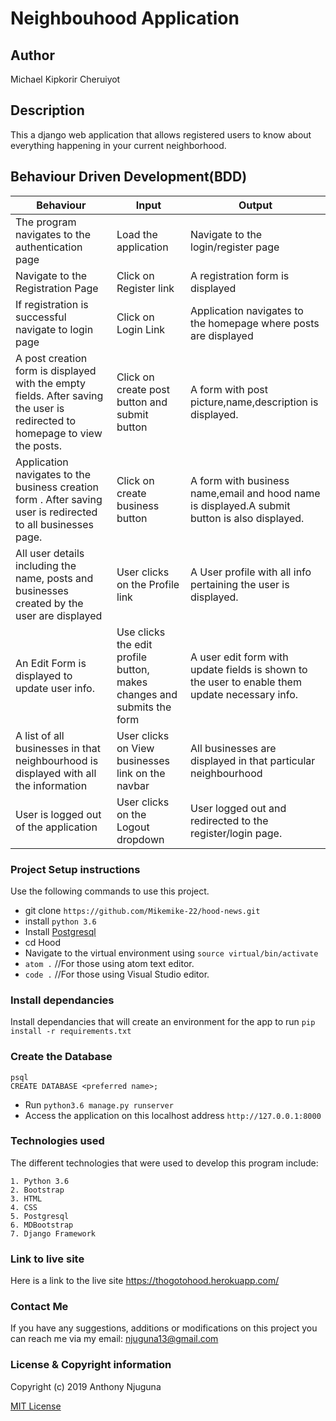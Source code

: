 # Neighbouhood Application

## Author
Michael Kipkorir Cheruiyot


## Description
This a django web application that allows registered users to know about everything happening in your current neighborhood.

## Behaviour Driven Development(BDD)

| Behaviour                                                                                                                   | Input                                                                  | Output                                                                                         |
|-----------------------------------------------------------------------------------------------------------------------------|------------------------------------------------------------------------|------------------------------------------------------------------------------------------------|
| The program navigates to the authentication page                                                                            | Load the application                                                   | Navigate to the login/register page                                                            |
| Navigate to the Registration Page                                                                                           | Click on Register link                                                 | A registration form is displayed                                                               |
| If registration is successful navigate to login page                                                                        | Click on Login Link                                                    | Application navigates to the homepage where posts are displayed                                |
| A post creation form is displayed with the empty fields. After saving the user is redirected to homepage to view the posts. | Click on create post button and submit button                          | A form with post picture,name,description is displayed.                                        |
| Application navigates to the business creation form . After saving user is redirected to all businesses page.               | Click on create business button                                        | A form with business name,email and hood name is displayed.A submit button is also displayed.  |
| All user details including the name, posts and businesses created by the user are displayed                                 | User clicks on the Profile link                                        | A User profile with all info pertaining the user is displayed.                                 |
| An Edit Form is displayed to update user info.                                                                              | Use clicks the edit profile button, makes changes and submits the form | A user edit form with update fields is shown to the user to enable them update necessary info. |
|A list of all businesses in that neighbourhood is displayed with all the information| User clicks on View businesses link on the navbar |All businesses are displayed in that particular neighbourhood |
|User is logged out of the application |User clicks on the Logout dropdown |User logged out and redirected to the register/login page.|

### Project Setup instructions
Use the following commands to use this project.
- git clone `https://github.com/Mikemike-22/hood-news.git`
- install `python 3.6`
- Install [Postgresql](https://www.postgresql.org/download/)
- cd Hood
- Navigate to the virtual environment using `source virtual/bin/activate`
- `atom .`  //For those using atom text editor.
- `code .`  //For those using Visual Studio editor.

### Install dependancies
Install dependancies that will create an environment for the app to run `pip install -r requirements.txt`

### Create the Database
```
psql
CREATE DATABASE <preferred name>;
```
- Run `python3.6 manage.py runserver`
- Access the application on this localhost address `http://127.0.0.1:8000`

### Technologies used
The different technologies that were used to develop this program include:
```
1. Python 3.6 
2. Bootstrap
3. HTML
4. CSS
5. Postgresql
6. MDBootstrap
7. Django Framework
```

### Link to live site
Here is a link to the live site https://thogotohood.herokuapp.com/

### Contact Me
If you have any suggestions, additions or modifications on this project you can reach me via my email: njuguna13@gmail.com

### License  & Copyright information
Copyright (c) 2019 Anthony Njuguna

[MIT License](./LICENSE)